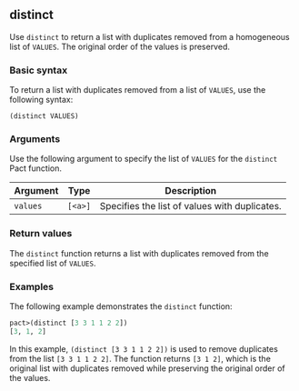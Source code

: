 ## distinct
Use `distinct` to return a list with duplicates removed from a homogeneous list of `VALUES`. The original order of the values is preserved.

### Basic syntax

To return a list with duplicates removed from a list of `VALUES`, use the following syntax:

`(distinct VALUES)`

### Arguments

Use the following argument to specify the list of `VALUES` for the `distinct` Pact function.

| Argument | Type        | Description                                    |
|----------|-------------|------------------------------------------------|
| `values`   | `[<a>]`      | Specifies the list of values with duplicates. |

### Return values

The `distinct` function returns a list with duplicates removed from the specified list of `VALUES`.

### Examples

The following example demonstrates the `distinct` function:

```lisp
pact>(distinct [3 3 1 1 2 2])
[3, 1, 2]
```

In this example, `(distinct [3 3 1 1 2 2])` is used to remove duplicates from the list `[3 3 1 1 2 2]`. The function returns `[3 1 2]`, which is the original list with duplicates removed while preserving the original order of the values.
